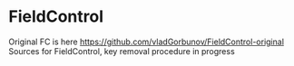 # FieldControl
Original FC is here https://github.com/vladGorbunov/FieldControl-original
Sources for FieldControl, key removal procedure in progress<BR>
